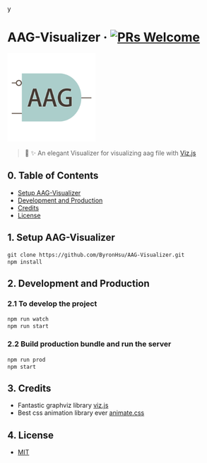 y

# AAG-Visualizer &middot; [![PRs Welcome](https://img.shields.io/badge/PRs-welcome-brightgreen.svg?style=flat-square)](http://makeapullrequest.com)
<img src="./assets/logo.png" width="200" height="200" />

> 🎉 ✨ An elegant Visualizer for visualizing aag file with [Viz.js](https://github.com/mdaines/viz.js)


## 0. Table of Contents  
- [Setup AAG-Visualizer](#1-setup-aag-visualizer)
- [Development and Production](#2-development-and-production)
- [Credits](#3-credits)
- [License](#4-license)
 
## 1. Setup AAG-Visualizer
```
git clone https://github.com/ByronHsu/AAG-Visualizer.git
npm install
```

## 2. Development and Production

### 2.1 To develop the project

```
npm run watch
npm run start
```

### 2.2 Build production bundle and run the server

```
npm run prod
npm start
```

## 3. Credits
- Fantastic graphviz library [viz.js](https://github.com/mdaines/viz.js)
- Best css animation library ever [animate.css](https://github.com/daneden/animate.css)

## 4. License
- [MIT](./LICENSE)